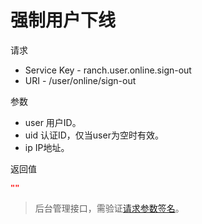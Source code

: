 # 强制用户下线

请求
- Service Key - ranch.user.online.sign-out
- URI - /user/online/sign-out

参数
- user 用户ID。
- uid 认证ID，仅当user为空时有效。
- ip IP地址。

返回值
```json
""
```

> 后台管理接口，需验证[请求参数签名](https://github.com/heisedebaise/tephra/blob/master/tephra-ctrl/doc/sign.md)。
